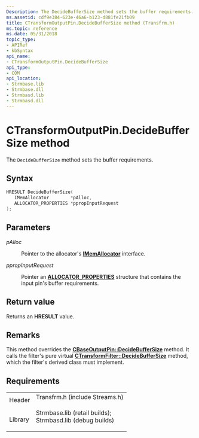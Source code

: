 ```yaml
---
Description: The DecideBufferSize method sets the buffer requirements.
ms.assetid: cdf9e384-623e-46a6-b123-d881fe21fb09
title: CTransformOutputPin.DecideBufferSize method (Transfrm.h)
ms.topic: reference
ms.date: 05/31/2018
topic_type: 
- APIRef
- kbSyntax
api_name: 
- CTransformOutputPin.DecideBufferSize
api_type: 
- COM
api_location: 
- Strmbase.lib
- Strmbase.dll
- Strmbasd.lib
- Strmbasd.dll
---
```


# CTransformOutputPin.DecideBufferSize method

The `DecideBufferSize` method sets the buffer requirements.

## Syntax


```C++
HRESULT DecideBufferSize(
   IMemAllocator        *pAlloc,
   ALLOCATOR_PROPERTIES *ppropInputRequest
);
```



## Parameters

<dl> <dt>

*pAlloc* 
</dt> <dd>

Pointer to the allocator's [**IMemAllocator**](/windows/desktop/api/Strmif/nn-strmif-imemallocator) interface.

</dd> <dt>

*ppropInputRequest* 
</dt> <dd>

Pointer an [**ALLOCATOR\_PROPERTIES**](/windows/win32/api/strmif/ns-strmif-allocator_properties) structure that contains the input pin's buffer requirements.

</dd> </dl>

## Return value

Returns an **HRESULT** value.

## Remarks

This method overrides the [**CBaseOutputPin::DecideBufferSize**](cbaseoutputpin-decidebuffersize.md) method. It calls the filter's pure virtual [**CTransformFilter::DecideBufferSize**](ctransformfilter-decidebuffersize.md) method, which the filter's derived class must implement.

## Requirements



|                    |                                                                                                                                                                                            |
|--------------------|--------------------------------------------------------------------------------------------------------------------------------------------------------------------------------------------|
| Header<br/>  | <dl> <dt>Transfrm.h (include Streams.h)</dt> </dl>                                                                                  |
| Library<br/> | <dl> <dt>Strmbase.lib (retail builds); </dt> <dt>Strmbasd.lib (debug builds)</dt> </dl> |



 

 




